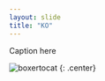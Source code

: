 ```yaml
---
layout: slide
title: "KO"
---
```


Caption here

![boxertocat](https://octodex.github.com/images/boxertocat_octodex.jpg)
{: .center}
